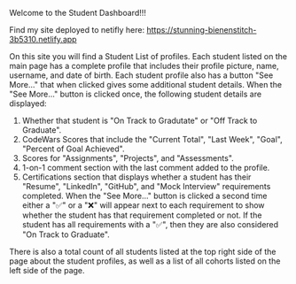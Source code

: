 Welcome to the Student Dashboard!!!

Find my site deployed to netifly here: https://stunning-bienenstitch-3b5310.netlify.app 

On this site you will find a Student List of profiles. Each student listed on the main page has a complete profile that includes their profile picture, name, username, and date of birth. Each student profile also has a button "See More..." that when clicked gives some additional student details. When the "See More..." button is clicked once, the following student details are displayed:

1. Whether that student is "On Track to Gradutate" or "Off Track to Graduate".
2. CodeWars Scores that include the "Current Total", "Last Week", "Goal", "Percent of Goal Achieved".
3. Scores for "Assignments", "Projects", and "Assessments".
4. 1-on-1 comment section with the last comment added to the profile. 
5. Certifications section that displays whether a student has their "Resume", "LinkedIn", "GitHub", and "Mock Interview" requirements completed. When the "See More..." button is clicked a second time either a "✅" or a "❌" will appear next to each requirement to show whether the student has that requirement completed or not. If the student has all requirements with a "✅", then they are also considered "On Track to Graduate".

There is also a total count of all students listed at the top right side of the page about the student profiles, as well as a list of all cohorts listed on the left side of the page. 

